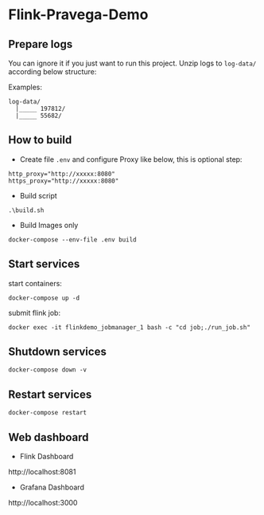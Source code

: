 
# Flink-Pravega-Demo


## Prepare logs

You can ignore it if you just want to run this project.
Unzip logs to `log-data/` according below structure:

Examples:
```
log-data/
  |_____ 197812/
  |_____ 55682/
```

## How to build

- Create file `.env` and configure Proxy like below, this is optional step:

```
http_proxy="http://xxxxx:8080"
https_proxy="http://xxxxx:8080"
```



- Build script

```
.\build.sh
```

- Build Images only
```
docker-compose --env-file .env build
```

## Start services

start containers:
```
docker-compose up -d
```

submit flink job:

```
docker exec -it flinkdemo_jobmanager_1 bash -c "cd job;./run_job.sh"
```


## Shutdown services
```
docker-compose down -v
```

## Restart services
```
docker-compose restart
```

## Web dashboard

- Flink Dashboard

http://localhost:8081

- Grafana Dashboard

http://localhost:3000

